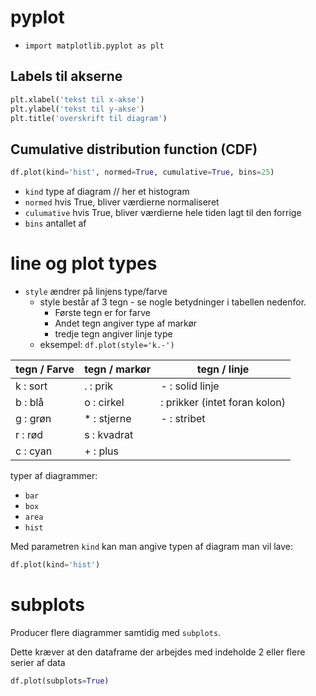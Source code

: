 # pyplot
- `import matplotlib.pyplot as plt`

## Labels til akserne
````python
plt.xlabel('tekst til x-akse')
plt.ylabel('tekst til y-akse')
plt.title('overskrift til diagram')
````



## Cumulative distribution function (CDF)
```python
df.plot(kind='hist', normed=True, cumulative=True, bins=25)
```
- `kind` type af diagram // her et histogram
- `normed` hvis True, bliver værdierne normaliseret 
- `culumative` hvis True, bliver værdierne hele tiden lagt til den forrige
- `bins` antallet af


# line og plot types
- `style` ændrer på linjens type/farve
  - style består af 3 tegn - se nogle betydninger i tabellen nedenfor.
    - Første tegn er for farve
    - Andet tegn angiver type af markør
    - tredje tegn angiver linje type
  - eksempel: `df.plot(style='k.-')`
  
| tegn / Farve | tegn / markør | tegn / linje |
|---|---|---|
| k : sort | . : prik | - : solid linje |
| b : blå | o : cirkel | : prikker (intet foran kolon) |
| g : grøn | * : stjerne | - : stribet |
| r : rød | s : kvadrat |  |
| c : cyan | + : plus |  |

typer af diagrammer:
 - `bar`
 - `box`
 - `area`
 - `hist`

Med parametren `kind` kan man angive typen af diagram man vil lave:
```python
df.plot(kind='hist')
```

# subplots
Producer flere diagrammer samtidig med `subplots`.

Dette kræver at den dataframe der arbejdes med indeholde 2 eller flere serier af data 
 
```python
df.plot(subplots=True)
```